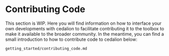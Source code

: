 # Contributing Code

This section is WIP.
Here you will find information on how to interface your own developments with cedalion to facilitate contributing it to the toolbox to make it available to the broader community.
In the meantime, you can find a small introduction to how to contribute code to cedalion below:
 
```{toctree}
getting_started/contributing_code.md
```
